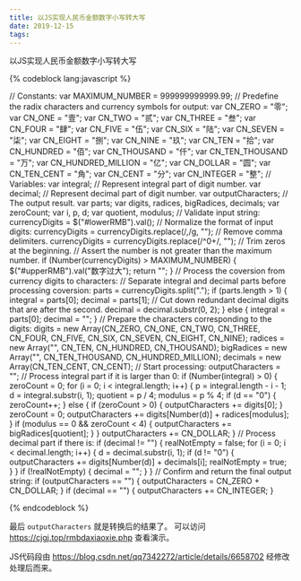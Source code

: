 ```yaml
---
title: 以JS实现人民币金额数字小写转大写
date: 2019-12-15
tags:
---
```


以JS实现人民币金额数字小写转大写

{% codeblock lang:javascript %}

// Constants: 
var MAXIMUM_NUMBER = 999999999999.99;
// Predefine the radix characters and currency symbols for output: 
var CN_ZERO = "零";
var CN_ONE = "壹";
var CN_TWO = "贰";
var CN_THREE = "叁";
var CN_FOUR = "肆";
var CN_FIVE = "伍";
var CN_SIX = "陆";
var CN_SEVEN = "柒";
var CN_EIGHT = "捌";
var CN_NINE = "玖";
var CN_TEN = "拾";
var CN_HUNDRED = "佰";
var CN_THOUSAND = "仟";
var CN_TEN_THOUSAND = "万";
var CN_HUNDRED_MILLION = "亿";
var CN_DOLLAR = "圆";
var CN_TEN_CENT = "角";
var CN_CENT = "分";
var CN_INTEGER = "整";
// Variables: 
var integral;
// Represent integral part of digit number. 
var decimal;
// Represent decimal part of digit number. 
var outputCharacters;
// The output result. 
var parts;
var digits, radices, bigRadices, decimals;
var zeroCount;
var i, p, d;
var quotient, modulus;
// Validate input string: 
currencyDigits = $("#lowerRMB").val();
// Normalize the format of input digits: 
currencyDigits = currencyDigits.replace(/,/g, "");
// Remove comma delimiters. 
currencyDigits = currencyDigits.replace(/^0+/, "");
// Trim zeros at the beginning. 
// Assert the number is not greater than the maximum number. 
if (Number(currencyDigits) > MAXIMUM_NUMBER) {
    $("#upperRMB").val("数字过大");
    return "";
}
// Process the coversion from currency digits to characters: 
// Separate integral and decimal parts before processing coversion: 
parts = currencyDigits.split(".");
if (parts.length > 1) {
    integral = parts[0];
    decimal = parts[1];
    // Cut down redundant decimal digits that are after the second. 
    decimal = decimal.substr(0, 2);
} else {
    integral = parts[0];
    decimal = "";
} 
// Prepare the characters corresponding to the digits: 
digits = new Array(CN_ZERO, CN_ONE, CN_TWO, CN_THREE, CN_FOUR, CN_FIVE, CN_SIX, CN_SEVEN, CN_EIGHT, CN_NINE);
radices = new Array("", CN_TEN, CN_HUNDRED, CN_THOUSAND);
bigRadices = new Array("", CN_TEN_THOUSAND, CN_HUNDRED_MILLION);
decimals = new Array(CN_TEN_CENT, CN_CENT);
// Start processing:
outputCharacters = "";
// Process integral part if it is larger than 0: 
if (Number(integral) > 0) {
    zeroCount = 0;
    for (i = 0;
        i < integral.length;
        i++) {
        p = integral.length - i - 1;
        d = integral.substr(i, 1);
        quotient = p / 4;
        modulus = p % 4;
        if (d == "0") {
            zeroCount++;
        } else {
            if (zeroCount > 0) {
                outputCharacters += digits[0];
            } zeroCount = 0;
            outputCharacters += digits[Number(d)] + radices[modulus];
        } if (modulus == 0 && zeroCount < 4) {
            outputCharacters += bigRadices[quotient];
        }
    } outputCharacters += CN_DOLLAR;
} 
// Process decimal part if there is: 
if (decimal != "") {
    realNotEmpty = false;
    for (i = 0;
        i < decimal.length;
        i++) {
        d = decimal.substr(i, 1);
        if (d != "0") {
            outputCharacters += digits[Number(d)] + decimals[i];
            realNotEmpty = true;
        }
    } if (!realNotEmpty) {
        decimal = "";
    }
} 
// Confirm and return the final output string: 
if (outputCharacters == "") {
    outputCharacters = CN_ZERO + CN_DOLLAR;
} if (decimal == "") {
    outputCharacters += CN_INTEGER;
}

{% endcodeblock %}

最后 <code>outputCharacters</code> 就是转换后的结果了。
可以访问 <a href="https://cjgj.top/rmbdaxiaoxie.php">https://cjgj.top/rmbdaxiaoxie.php</a> 查看演示。

JS代码段由 https://blog.csdn.net/qq7342272/article/details/6658702 经修改处理后而来。
